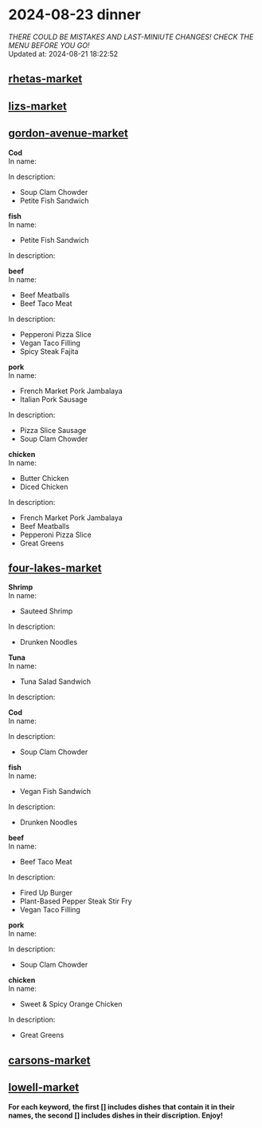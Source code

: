 # 2024-08-23 dinner  
*THERE COULD BE MISTAKES AND LAST-MINIUTE CHANGES! CHECK THE MENU BEFORE YOU GO!*  
Updated at: 2024-08-21 18:22:52  
## [rhetas-market](https://wisc-housingdining.nutrislice.com/menu/rhetas-market/dinner/2024-08-23)  
## [lizs-market](https://wisc-housingdining.nutrislice.com/menu/lizs-market/dinner/2024-08-23)  
## [gordon-avenue-market](https://wisc-housingdining.nutrislice.com/menu/gordon-avenue-market/dinner/2024-08-23)  
**Cod**  
In name:   
  
In description:   
 - Soup Clam Chowder  
 - Petite Fish Sandwich  
  
**fish**  
In name:   
 - Petite Fish Sandwich  
  
In description:   
  
**beef**  
In name:   
 - Beef Meatballs  
 - Beef Taco Meat  
  
In description:   
 - Pepperoni Pizza Slice  
 - Vegan Taco Filling  
 - Spicy Steak Fajita  
  
**pork**  
In name:   
 - French Market Pork Jambalaya  
 - Italian Pork Sausage  
  
In description:   
 - Pizza Slice Sausage  
 - Soup Clam Chowder  
  
**chicken**  
In name:   
 - Butter Chicken  
 - Diced Chicken  
  
In description:   
 - French Market Pork Jambalaya  
 - Beef Meatballs  
 - Pepperoni Pizza Slice  
 - Great Greens  
  
## [four-lakes-market](https://wisc-housingdining.nutrislice.com/menu/four-lakes-market/dinner/2024-08-23)  
**Shrimp**  
In name:   
 - Sauteed Shrimp  
  
In description:   
 - Drunken Noodles  
  
**Tuna**  
In name:   
 - Tuna Salad Sandwich  
  
In description:   
  
**Cod**  
In name:   
  
In description:   
 - Soup Clam Chowder  
  
**fish**  
In name:   
 - Vegan Fish Sandwich  
  
In description:   
 - Drunken Noodles  
  
**beef**  
In name:   
 - Beef Taco Meat  
  
In description:   
 - Fired Up Burger  
 - Plant-Based Pepper Steak Stir Fry  
 - Vegan Taco Filling  
  
**pork**  
In name:   
  
In description:   
 - Soup Clam Chowder  
  
**chicken**  
In name:   
 - Sweet & Spicy Orange Chicken  
  
In description:   
 - Great Greens  
  
## [carsons-market](https://wisc-housingdining.nutrislice.com/menu/carsons-market/dinner/2024-08-23)  
## [lowell-market](https://wisc-housingdining.nutrislice.com/menu/lowell-market/dinner/2024-08-23)  
  
**For each keyword, the first [] includes dishes that contain it in their names, the second [] includes dishes in their discription. Enjoy!**  
